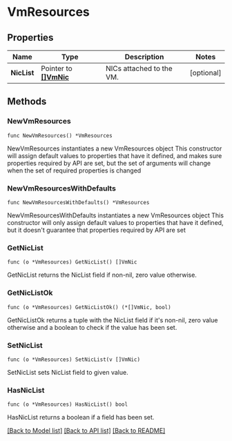 # VmResources

## Properties

Name | Type | Description | Notes
------------ | ------------- | ------------- | -------------
**NicList** | Pointer to [**[]VmNic**](VmNic.md) | NICs attached to the VM. | [optional] 

## Methods

### NewVmResources

`func NewVmResources() *VmResources`

NewVmResources instantiates a new VmResources object
This constructor will assign default values to properties that have it defined,
and makes sure properties required by API are set, but the set of arguments
will change when the set of required properties is changed

### NewVmResourcesWithDefaults

`func NewVmResourcesWithDefaults() *VmResources`

NewVmResourcesWithDefaults instantiates a new VmResources object
This constructor will only assign default values to properties that have it defined,
but it doesn't guarantee that properties required by API are set

### GetNicList

`func (o *VmResources) GetNicList() []VmNic`

GetNicList returns the NicList field if non-nil, zero value otherwise.

### GetNicListOk

`func (o *VmResources) GetNicListOk() (*[]VmNic, bool)`

GetNicListOk returns a tuple with the NicList field if it's non-nil, zero value otherwise
and a boolean to check if the value has been set.

### SetNicList

`func (o *VmResources) SetNicList(v []VmNic)`

SetNicList sets NicList field to given value.

### HasNicList

`func (o *VmResources) HasNicList() bool`

HasNicList returns a boolean if a field has been set.


[[Back to Model list]](../README.md#documentation-for-models) [[Back to API list]](../README.md#documentation-for-api-endpoints) [[Back to README]](../README.md)


